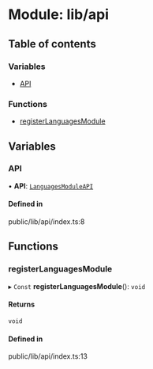# Module: lib/api

## Table of contents

### Variables

- [API](../wiki/lib.api#api-1)

### Functions

- [registerLanguagesModule](../wiki/lib.api#registerlanguagesmodule-1)

## Variables

### API

• **API**: [`LanguagesModuleAPI`](../wiki/index.LanguagesModuleAPI)

#### Defined in

public/lib/api/index.ts:8

## Functions

### registerLanguagesModule

▸ `Const` **registerLanguagesModule**(): `void`

#### Returns

`void`

#### Defined in

public/lib/api/index.ts:13
